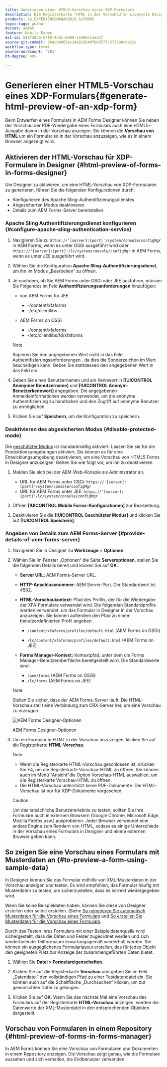 ```yaml
---
title: Generieren einer HTML5-Vorschau eines XDP-Formulars
description: Die Registerkarte "HTML in der Vorschau"in LiveCycle Designer kann verwendet werden, um Formulare so anzuzeigen, wie sie in einem Browser angezeigt werden.
products: SG_EXPERIENCEMANAGER/6.5/FORMS
topic-tags: author
docset: aem65
feature: Mobile Forms
exl-id: 548f302b-57f0-4bdc-8a99-1a4967caa32f
source-git-commit: 8b4cb4065ec14e813b49fb0d577c372790c9b21a
workflow-type: tm+mt
source-wordcount: '781'
ht-degree: 49%

---
```


# Generieren einer HTML5-Vorschau eines XDP-Formulars{#generate-html-preview-of-an-xdp-form}

Beim Entwerfen eines Formulars in AEM Forms Designer können Sie neben der Vorschau der PDF-Wiedergabe eines Formulars auch eine HTML5-Ausgabe davon in der Vorschau anzeigen. Sie können die **Vorschau von HTML** um ein Formular so in der Vorschau anzuzeigen, wie es in einem Browser angezeigt wird.

## Aktivieren der HTML-Vorschau für XDP-Formulare in Designer {#html-preview-of-forms-in-forms-designer}

Um Designer zu aktivieren, um eine HTML-Vorschau von XDP-Formularen zu generieren, führen Sie die folgenden Konfigurationen durch:

* Konfigurieren des Apache Sling-Authentifizierungsdienstes 
* Abgesicherten Modus deaktivieren
* Details zum AEM Forms-Server bereitstellen

### Apache Sling Authentifizierungsdienst konfigurieren  {#configure-apache-sling-authentication-service}

1. Navigieren Sie zu `https://'[server]:[port]'/system/console/configMgr` in AEM Forms, wenn es unter OSGi ausgeführt wird oder
   `https://'[server]:[port]'/lc/system/console/configMgr` in AEM Forms, wenn es unter JEE ausgeführt wird.
1. Wählen Sie die Konfiguration **Apache Sling-Authentifizierungsdienst**, um ihn im Modus „Bearbeiten“ zu öffnen.

1. Je nachdem, ob Sie AEM Forms unter OSGi oder JEE ausführen, müssen Sie Folgendes im Feld **Authentifizierungsanforderungen** hinzufügen: 

   *  von AEM Forms für JEE

      * -/content/xfaforms
      * -/etc/clientlibs

   * AEM Forms on OSGi

      * -/content/xfaforms
      * -/etc/clientlibs/fd/xfaforms

   >[!NOTE]
   >
   >Kopieren Sie den angegebenen Wert nicht in das Feld Authentifizierungsanforderungen , da dies die Sonderzeichen im Wert beschädigen kann. Geben Sie stattdessen den angegebenen Wert in das Feld ein.

1. Geben Sie einen Benutzernamen und ein Kennwort in **[!UICONTROL Anonymer Benutzername]** und **[!UICONTROL Anonym-Benutzerkennwort]** angegeben. Die angegebenen Anmeldeinformationen werden verwendet, um die anonyme Authentifizierung zu handhaben und den Zugriff auf anonyme Benutzer zu ermöglichen.
1. Klicken Sie auf **Speichern**, um die Konfiguration zu speichern.

### Deaktivieren des abgesicherten Modus {#disable-protected-mode}

Die [geschützter Modus](../../forms/using/get-xdp-pdf-documents-aem.md) ist standardmäßig aktiviert. Lassen Sie sie für die Produktionsumgebungen aktiviert. Sie können es für eine Entwicklungsumgebung deaktivieren, um eine Vorschau von HTML5 Forms in Designer anzuzeigen. Gehen Sie wie folgt vor, um ihn zu deaktivieren:

1. Melden Sie sich bei der AEM-Web-Konsole als Administrator an.

   * URL für AEM Forms unter OSGi: `https://'[server]:[port]'/system/console/configMgr`
   * URL für AEM Forms unter JEE: `https://'[server]:[port]'/lc/system/console/configMgr`

1. Öffnen **[!UICONTROL Mobile Forms-Konfigurationen]** zur Bearbeitung.
1. Deaktivieren Sie die **[!UICONTROL Geschützter Modus]** und klicken Sie auf **[!UICONTROL Speichern]**.

### Angeben von Details zum AEM Forms-Server {#provide-details-of-aem-forms-server}

1. Navigieren Sie in Designer zu **Werkzeuge** > **Optionen**.
1. Wählen Sie im Fenster „Optionen“ die Seite **Serveroptionen**, stellen Sie die folgenden Details bereit und klicken Sie auf **OK**.

   * **Server URL**: AEM Forms-Server URL.

   * **HTTP-Anschlussnummer**: AEM Server-Port. Der Standardwert ist 4502.
   * **HTML-Vorschaukontext:** Pfad des Profils, der für die Wiedergabe der XFA-Formulare verwendet wird. Die folgenden Standardprofile werden verwendet, um das Formular in Designer in der Vorschau anzuzeigen. Sie können außerdem den Pfad zu einem benutzerdefinierten Profil angeben.

      * `/content/xfaforms/profiles/default.html` (AEM Forms on OSGi)

      * `/lc/content/xfaforms/profiles/default.html` (AEM Forms on JEE)

   * **Forms Manager-Kontext:** Kontextpfad, unter dem die Forms Manager-Benutzeroberfläche bereitgestellt wird. Die Standardwerte sind:

      * `/aem/forms` (AEM Forms on OSGi)
      * `/lc/forms` (AEM Forms on JEE)

   >[!NOTE]
   >
   >Stellen Sie sicher, dass der AEM Forms-Server läuft. Die HTML-Vorschau stellt eine Verbindung zum CRX-Server her, um eine Vorschau zu *erzeugen*.

   ![AEM Forms Designer-Optionen ](assets/server_options.png)

   AEM Forms Designer-Optionen

1. Um ein Formular in HTML in der Vorschau anzuzeigen, klicken Sie auf die Registerkarte **HTML-Vorschau**.

   >[!NOTE]
   >
   >
   >
   >
   >    * Wenn die Registerkarte HTML-Vorschau geschlossen ist, drücken Sie F4, um die Registerkarte Vorschau-HTML zu öffnen. Sie können auch im Menü &quot;Ansicht&quot;die Option Vorschau-HTML auswählen, um die Registerkarte Vorschau-HTML zu öffnen.
   >    * Die HTML-Vorschau unterstützt keine PDF-Dokumente. Die HTML-Vorschau ist nur für XDP-Dokumente vorgesehen.
   >
   >

   >[!CAUTION]
   >
   >Um das tatsächliche Benutzererlebnis zu testen, sollten Sie Ihre Formulare auch in externen Browsern (Google Chrome, Microsoft Edge, Mozilla Firefox usw.) ausprobieren. Jeder Browser verwendet eine andere Engine zum Rendern von HTML, sodass es einige Unterschiede in der Vorschau eines Formulars in Designer und einem externen Browser geben kann.

## So zeigen Sie eine Vorschau eines Formulars mit Musterdaten an {#to-preview-a-form-using-sample-data}

In Designer können Sie das Formular mithilfe von XML-Musterdaten in der Vorschau anzeigen und testen. Es wird empfohlen, das Formular häufig mit Musterdaten zu testen, um sicherzustellen, dass es korrekt wiedergegeben wird.

Wenn Sie keine Beispieldaten haben, können Sie diese von Designer erstellen oder selbst erstellen. (Siehe [So generieren Sie automatisch Musterdaten für die Vorschau eines Formulars](https://help.adobe.com/en_US/AEMForms/6.1/DesignerHelp/WS107c29ade9134a2c136ae6f212a1f379c94-8000.2.html#WS92d06802c76abadb-728f46ac129b395660c-7efe.2) und [So erstellen Sie Musterdaten für die Vorschau eines Formulars](https://help.adobe.com/en_US/AEMForms/6.1/DesignerHelp/WS107c29ade9134a2c136ae6f212a1f379c94-8000.2.html#WS92d06802c76abadb-728f46ac129b395660c-7eff.2).

Durch das Testen Ihres Formulars mit einer Beispieldatenquelle wird sichergestellt, dass die Daten und Felder zugeordnet werden und sich wiederholende Teilformulare erwartungsgemäß wiederholt werden. Sie können ein ausgeglichenes Formularlayout erstellen, das für jedes Objekt den geeigneten Platz zur Anzeige der zusammengeführten Daten bietet.

1. Wählen Sie **Datei > Formulareigenschaften**.

1. Klicken Sie auf die Registerkarte **Vorschau** und geben Sie im Feld „Datendatei“ den vollständigen Pfad zu einer Testdatendatei ein. Sie können auch auf die Schaltfläche „Durchsuchen“ klicken, um zur gewünschten Datei zu gelangen.

1. Klicken Sie auf **OK**. Wenn Sie das nächste Mal eine Vorschau des Formulars auf der Registerkarte **HTML-Vorschau** anzeigen, werden die Datenwerte der XML-Musterdatei in den entsprechenden Objekten dargestellt.

## Vorschau von Formularen in einem Repository {#html-preview-of-forms-in-forms-manager}

In AEM Forms können Sie eine Vorschau von Formularen und Dokumenten in einem Repository anzeigen. Die Vorschau zeigt genau, wie die Formulare aussehen und sich verhalten, die Endbenutzer verwenden.
